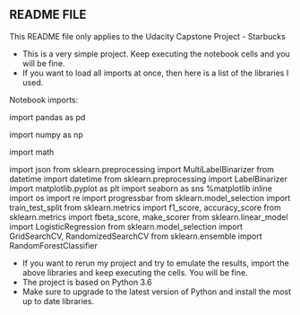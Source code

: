 ## README FILE

This README file only applies to the Udacity Capstone Project - Starbucks

- This is a very simple project. Keep executing the notebook cells and you will be fine.
- If you want to load all imports at once, then here is a list of the libraries I used.

Notebook imports:

import pandas as pd

import numpy as np

import math

import json
from sklearn.preprocessing import MultiLabelBinarizer
from datetime import datetime
from sklearn.preprocessing import LabelBinarizer
import matplotlib.pyplot as plt
import seaborn as sns
%matplotlib inline
import os
import re
import progressbar
from sklearn.model_selection import train_test_split
from sklearn.metrics import f1_score, accuracy_score
from sklearn.metrics import fbeta_score, make_scorer
from sklearn.linear_model import LogisticRegression
from sklearn.model_selection import GridSearchCV, RandomizedSearchCV
from sklearn.ensemble import RandomForestClassifier



- If you want to rerun my project and try to emulate the results, import the above libraries and keep executing the cells. You will be fine.
- The project is based on Python 3.6
- Make sure to upgrade to the latest version of Python and install the most up to date libraries.
